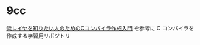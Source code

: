 9cc
===

[低レイヤを知りたい人のためのCコンパイラ作成入門](https://www.sigbus.info/compilerbook) を参考に C コンパイラを作成する学習用リポジトリ  

